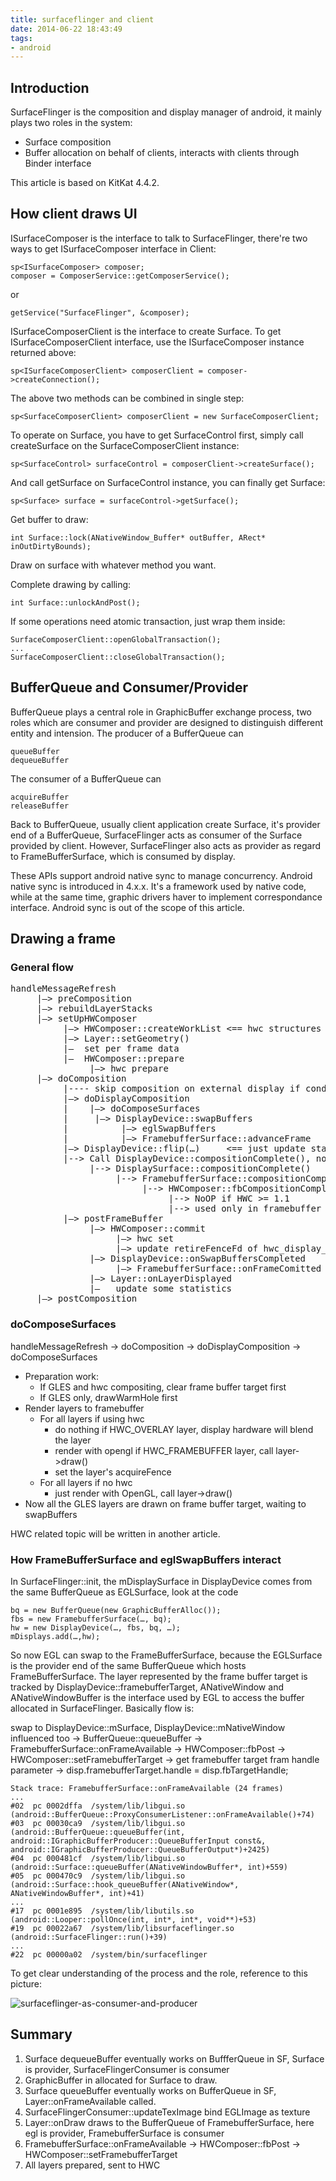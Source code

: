 ```yaml
---
title: surfaceflinger and client
date: 2014-06-22 18:43:49
tags:
- android
---
```


## Introduction
SurfaceFlinger is the composition and display manager of android, it mainly plays two roles in the system:

* Surface composition
* Buffer allocation on behalf of clients, interacts with clients through Binder interface


This article is based on KitKat 4.4.2.

## How client draws UI
ISurfaceComposer is the interface to talk to SurfaceFlinger, there're two ways to get ISurfaceComposer interface in Client:

	sp<ISurfaceComposer> composer;
	composer = ComposerService::getComposerService();

or

	getService("SurfaceFlinger", &composer);

ISurfaceComposerClient is the interface to create Surface. To get ISurfaceComposerClient interface, use the ISurfaceComposer instance returned above:

	sp<ISurfaceComposerClient> composerClient = composer->createConnection();
	
The above two methods can be combined in single step:

	sp<SurfaceComposerClient> composerClient = new SurfaceComposerClient;

To operate on Surface, you have to get SurfaceControl first, simply call createSurface on the SurfaceComposerClient instance:

	sp<SurfaceControl> surfaceControl = composerClient->createSurface();

And call getSurface on SurfaceControl instance, you can finally get Surface:

	sp<Surface> surface = surfaceControl->getSurface();

Get buffer to draw:

	int Surface::lock(ANativeWindow_Buffer* outBuffer, ARect* inOutDirtyBounds);

Draw on surface with whatever method you want.

Complete drawing by calling:

	int Surface::unlockAndPost();

If some operations need atomic transaction, just wrap them inside:

	SurfaceComposerClient::openGlobalTransaction();
	...
	SurfaceComposerClient::closeGlobalTransaction();

## BufferQueue and Consumer/Provider
BufferQueue plays a central role in GraphicBuffer exchange process, two roles which are consumer and provider are designed to distinguish different entity and intension.
The producer of a BufferQueue can

    queueBuffer
    dequeueBuffer

The consumer of a BufferQueue can

    acquireBuffer
    releaseBuffer

Back to BufferQueue, usually client application create Surface, it's provider end of a BufferQueue, SurfaceFlinger acts as consumer of the Surface provided by client. However, SurfaceFlinger also acts as provider as regard to FrameBufferSurface, which is consumed by display.

These APIs support android native sync to manage concurrency. Android native sync is introduced in 4.x.x. It's a framework used by native code, while at the same time, graphic drivers haver to implement correspondance interface. Android sync is out of the scope of this article.

## Drawing a frame

### General flow

<pre>
handleMessageRefresh
     |—> preComposition
     |—> rebuildLayerStacks
     |—> setUpHWComposer
          |—> HWComposer::createWorkList <== hwc structures are allocated
          |—> Layer::setGeometry()
          |—  set per frame data
          |—  HWComposer::prepare
               |—> hwc prepare
     |—> doComposition
          |---- skip composition on external display if condition meets
          |—> doDisplayComposition
          |    |—> doComposeSurfaces
          |     |—> DisplayDevice::swapBuffers
          |          |—> eglSwapBuffers
          |          |—> FramebufferSurface::advanceFrame
          |—> DisplayDevice::flip(…)     <== just update statistics count
          |--> Call DisplayDevice::compositionComplete(), notify each display
               |--> DisplaySurface::compositionComplete()
                    |--> FramebufferSurface::compositionComplete()
                         |--> HWComposer::fbCompositionComplete()
                              |--> NoOP if HWC >= 1.1
                              |--> used only in framebuffer device case.
          |—> postFrameBuffer
               |—> HWComposer::commit
                    |—> hwc set
                    |—> update retireFenceFd of hwc_display_contents_1
               |—> DisplayDevice::onSwapBuffersCompleted
                    |—> FramebufferSurface::onFrameComitted
               |—> Layer::onLayerDisplayed
               |—   update some statistics
     |—> postComposition 
</pre>

### doComposeSurfaces
handleMessageRefresh -> doComposition -> doDisplayComposition -> doComposeSurfaces

* Preparation work: 
    * If GLES and hwc compositing, clear frame buffer target first 
    * If GLES only, drawWarmHole first
* Render layers to framebuffer
    * For all layers if using hwc
        * do nothing if HWC_OVERLAY layer, display hardware will blend the layer
        * render with opengl if HWC_FRAMEBUFFER layer, call layer->draw()
        * set the layer's acquireFence
    * For all layers if no hwc
        * just render with OpenGL, call layer->draw()
* Now all the GLES layers are drawn on frame buffer target, waiting to swapBuffers

HWC related topic will be written in another article.

### How FrameBufferSurface and eglSwapBuffers interact
In SurfaceFlinger::init, the mDisplaySurface in DisplayDevice comes from the same BufferQueue as EGLSurface, look at the code 

    bq = new BufferQueue(new GraphicBufferAlloc());
    fbs = new FramebufferSurface(…, bq);
    hw = new DisplayDevice(…, fbs, bq, …);
    mDisplays.add(…,hw);

So now EGL can swap to the FrameBufferSurface, because the EGLSurface is the provider end of the same BufferQueue which hosts FrameBufferSurface.
The layer represented by the frame buffer target is tracked by DisplayDevice::framebufferTarget, ANativeWindow and ANativeWindowBuffer is the interface used by EGL to access the buffer allocated in SurfaceFlinger. Basically flow is:

swap to DisplayDevice::mSurface, DisplayDevice::mNativeWindow influenced too -> BufferQueue::queueBuffer -> FramebufferSurface::onFrameAvailable -> HWComposer::fbPost -> HWComposer::setFramebufferTarget -> get framebuffer target fram handle parameter -> disp.framebufferTarget.handle = disp.fbTargetHandle;

    Stack trace: FramebufferSurface::onFrameAvailable (24 frames)
    ...
    #02  pc 0002dffa  /system/lib/libgui.so (android::BufferQueue::ProxyConsumerListener::onFrameAvailable()+74)
    #03  pc 00030ca9  /system/lib/libgui.so (android::BufferQueue::queueBuffer(int, android::IGraphicBufferProducer::QueueBufferInput const&, android::IGraphicBufferProducer::QueueBufferOutput*)+2425)
    #04  pc 000481cf  /system/lib/libgui.so (android::Surface::queueBuffer(ANativeWindowBuffer*, int)+559)
    #05  pc 000470c9  /system/lib/libgui.so (android::Surface::hook_queueBuffer(ANativeWindow*, ANativeWindowBuffer*, int)+41)
    ...
    #17  pc 0001e895  /system/lib/libutils.so (android::Looper::pollOnce(int, int*, int*, void**)+53)
    #19  pc 00022a67  /system/lib/libsurfaceflinger.so (android::SurfaceFlinger::run()+39)
    ...
    #22  pc 00000a02  /system/bin/surfaceflinger


To get clear understanding of the process and the role, reference to this picture:

![surfaceflinger-as-consumer-and-producer](/assets/surfaceflinger-as-consumer-and-producer.png "surfaceflinger-as-consumer-and-producer")

## Summary 
1. Surface dequeueBuffer eventually works on BuffferQueue in SF, Surface is provider, SurfaceFlingerConsumer is consumer
2. GraphicBuffer in allocated for Surface to draw.
3. Surface queueBuffer eventually works on BufferQueue in SF, Layer::onFrameAvailable called.
4. SurfaceFlingerConsumer::updateTexImage bind EGLImage as texture
5. Layer::onDraw draws to the BufferQueue of FramebufferSurface, here egl is provider, FramebufferSurface is consumer
6. FramebufferSurface::onFrameAvailable -> HWComposer::fbPost -> HWComposer::setFramebufferTarget
7. All layers prepared, sent to HWC

